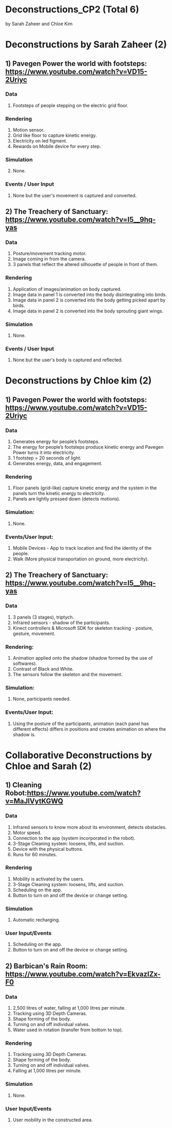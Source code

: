 # Deconstructions_CP2 (Total 6)
by Sarah Zaheer and Chloe Kim


# Deconstructions by Sarah Zaheer (2)

## 1) Pavegen Power the world with footsteps: https://www.youtube.com/watch?v=VD15-2Uriyc
### Data
1) Footsteps of people stepping on the electric grid floor.

### Rendering
1) Motion sensor. 
2) Grid like floor to capture kinetic energy.
3) Electricity on led figment. 
4) Rewards on Mobile device for every step.

### Simulation
2) None.

### Events / User Input
1) None but the user's movement is captured and converted.


## 2) The Treachery of Sanctuary: https://www.youtube.com/watch?v=I5__9hq-yas

### Data
1) Posture/movement tracking motor.
2) Image coming in from the camera.
3) 3 panels that reflect the altered silhouette of people in front of them.


### Rendering
1) Application of images/animation on body captured. 
2) Image data in panel 1 is converted into the body disintegrating into birds.
3) Image data in panel 2 is converted into the body getting picked apart by birds.
4) Image data in panel 2 is converted into the body sprouting giant wings.

### Simulation
1) None.

### Events / User Input
1) None but the user's body is captured and reflected.

# Deconstructions by Chloe kim (2)

## 1) Pavegen Power the world with footsteps: https://www.youtube.com/watch?v=VD15-2Uriyc
### Data
1) Generates energy for people’s footsteps.
2) The energy for people’s footsteps produce kinetic energy and Pavegen Power turns it into electricity.
3) 1 footstep = 20 seconds of light.
4) Generates energy, data, and engagement.

### Rendering
1) Floor panels (grid-like) capture kinetic energy and the system in the panels turn the kinetic energy to electricity.
2) Panels are lightly pressed down (detects motions).

### Simulation:
1) None. 

### Events/User Input:
1) Mobile Devices - App to track location and find the identity of the people.
2) Walk (More physical transportation on ground, more electricity).


## 2) The Treachery of Sanctuary: https://www.youtube.com/watch?v=I5__9hq-yas

### Data
1) 3 panels (3 stages), triptych.
2) Infrared sensors - shadow of the participants.
3) Kinect controllers & Microsoft SDK for skeleton tracking - posture, gesture, movement.

### Rendering:
1) Animation applied onto the shadow (shadow formed by the use of softwares).
2) Contrast of Black and White. 
3) The sensors follow the skeleton and the movement.

### Simulation:
1) None, participants needed.

### Events/User Input:
1) Using the posture of the participants, animation (each panel has different effects) differs in positions and creates animation on where the shadow is. 

# Collaborative Deconstructions by Chloe and Sarah (2)

## 1) Cleaning Robot:https://www.youtube.com/watch?v=MaJlVytKGWQ

### Data
1) Infrared sensors to know more about its environment, detects obstacles.
2) Motor speed.
3) Connection to the app (system incorporated in the robot).
4) 3-Stage Cleaning system: loosens, lifts, and suction.
5) Device with the physical buttons.
6) Runs for 60 minutes.

### Rendering
1) Mobility is activated by the users.
2) 3-Stage Cleaning system: loosens, lifts, and suction.
3) Scheduling on the app.
4) Button to turn on and off the device or change setting.

### Simulation 
1) Automatic recharging.

### User Input/Events
1) Scheduling on the app.
2) Button to turn on and off the device or change setting.

## 2) Barbican's Rain Room: https://www.youtube.com/watch?v=EkvazIZx-F0

### Data
1) 2,500 litres of water, falling at 1,000 litres per minute.
2) Tracking using 3D Depth Cameras.
3) Shape forming of the body.
4) Turning on and off individual valves.
5) Water used in rotation (transfer from bottom to top).   


### Rendering
1) Tracking using 3D Depth Cameras.
2) Shape forming of the body.
3) Turning on and off individual valves.
4) Falling at 1,000 litres per minute.

### Simulation 
1) None.


### User Input/Events

1) User mobility in the constructed area.








